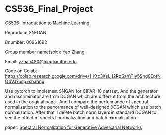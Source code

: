 # CS536_Final_Project

CS536: Introduction to Machine Learning

Reproduce SN-GAN

Bnumber: 00961692

Group member name(solo): Yao Zhang

Email: yzhan480@binghamton.edu

Code on Colab: https://colab.research.google.com/drive/1_Ktc3XsLH2RpSahY1ly5Sng0EptNQ4VJ?usp=sharing

Use pytorch to implement SNGAN for CIFAR-10 dataset. And the generator and discriminator are from DCGAN which are different from the architecture used in the original paper. And I compare the performance of spectral normalization to the performance of well-designed DCGAN which use batch normalization. After that, I delete batch norm layers in standard DCGAN to see the effect of spectral normalization and batch normalization.

paper: [Spectral Normalization for Generative Adversarial Networks](https://arxiv.org/abs/1802.05957)
